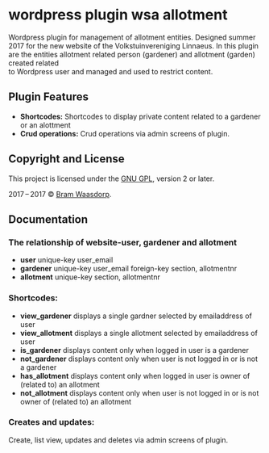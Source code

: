 # wordpress plugin wsa allotment

Wordpress plugin for management of allotment entities. Designed summer 2017 for the new website of the Volkstuinvereniging Linnaeus.
In this plugin are the entities allotment related person (gardener) and allotment (garden) created related  
to Wordpress user and managed and used to restrict content.

## Plugin Features

* **Shortcodes:** Shortcodes to display private content related to a gardener or an alottment  
* **Crud operations:** Crud operations via admin screens of plugin.


## Copyright and License

This project is licensed under the [GNU GPL](http://www.gnu.org/licenses/old-licenses/gpl-2.0.html), version 2 or later.

2017&thinsp;&ndash;&thinsp;2017 &copy; [Bram Waasdorp](http://www.waasdorpsoekhan.nl).

## Documentation

### The relationship of website-user, gardener and allotment

* **user** 		unique-key 	user_email
* **gardener**		unique-key	user_email
			foreign-key section, allotmentnr
* **allotment**		unique-key	section, allotmentnr 

### Shortcodes:
* **view_gardener**		displays a single gardner selected by emailaddress of user
* **view_allotment**		displays a single allotment selected by emailaddress of user
* **is_gardener**		displays content only when logged in user is a gardener
* **not_gardener**		displays content only when user is not logged in or is not a gardener  
* **has_allotment**		displays content only when logged in user is owner of (related to) an allotment
* **not_allotment**		displays content only when user is not logged in or is not owner of (related to) an allotment  

### Creates and updates:
Create, list view, updates and deletes via admin screens of plugin.
